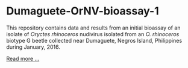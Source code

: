 # Dumaguete-OrNV-bioassay-1

This repository contains data and results from an initial bioassay of an isolate of *Oryctes rhinoceros* nudivirus isolated from an *O. rhinoceros* biotype G beetle collected near Dumaguete, Negros Island, Philippines during January, 2016. 

[Read more ...](https://github.com/aubreymoore/Dumaguete-OrNV-bioassay-1/blob/master/Dumaguete%20OrNV%20bioassay%201.ipynb)
